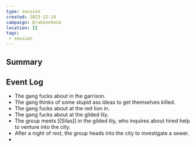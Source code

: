 ```yaml
---
type: session
created: 2023-12-14
campaign: Drakkenheim
location: []
tags:
 - session
---
```



## Summary

## Event Log

- The gang fucks about in the garrison.
- The gang thinks of some stupid ass ideas to get themselves killed.
- The gang fucks about at the red lion in.
- The gang fucks about at the gilded lily.
- The group meets [[Silas]] in the gilded lily, who inquires about hired help to venture into the city.
- After a night of rest, the group heads into the city to investigate a sewer.
- 


